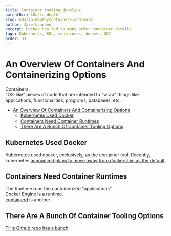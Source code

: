 ```yaml
---
title: Container tooling develops
parentDir: k8s/in-depth
slug: k8s/in-depth/containers-and-more
author: Jake Laursen
excerpt: Docker has led to many other container details 
tags: Kubernetes, K8s, containers, docker, OCI
order: 33
---
```


# An Overview Of Containers And Containerizing Options
Containers.  
"OS-like" pieces of code that are intended to "wrap" things like applications, functionalities, programs, databases, etc.  

- [An Overview Of Containers And Containerizing Options](#an-overview-of-containers-and-containerizing-options)
  - [Kubernetes Used Docker](#kubernetes-used-docker)
  - [Containers Need Container Runtimes](#containers-need-container-runtimes)
  - [There Are A Bunch Of Container Tooling Options](#there-are-a-bunch-of-container-tooling-options)

## Kubernetes Used Docker
Kubernetes used docker, exclusively, as the container tool. Recently, kubernetes [announced plans to move away from dockershim as the default](https://kubernetes.io/blog/2022/01/07/kubernetes-is-moving-on-from-dockershim/).  

## Containers Need Container Runtimes
The Runtime runs the containerized "applications".  
[Docker Engine](https://docs.docker.com/engine/) is a runtime.  
[containerd](https://containerd.io) is another.  

## There Are A Bunch Of Container Tooling Options
[THis Github repo has a bunch](https://github.com/containers).  


